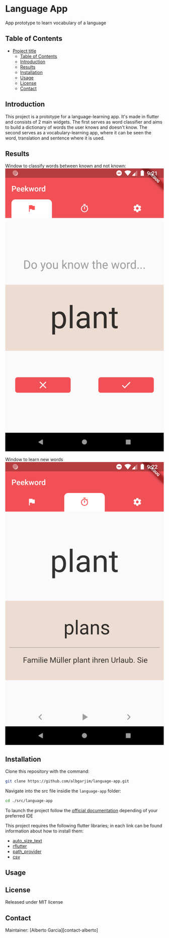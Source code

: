# Language App


[//]: # "References"
[contact-albert]: albgarjim1@gmail.com
[flutter-launch]: https://flutter.dev/docs/get-started/test-drive?tab=vscode
[lib-autosize-text]: https://pub.dev/packages/auto_size_text
[lib-rflutter]: https://pub.dev/packages/rflutter_alert
[lib-path_provider]: https://pub.dev/packages/path_provider
[lib-csv]: https://pub.dev/packages/csv
[word-classify]: ./docs/classify.png
[word-visualize]: ./docs/learn.png

App prototype to learn vocabulary of a language
<!-- description of what the project does  -->

## Table of Contents

- [Project title](#project-title)
  - [Table of Contents](#table-of-contents)
  - [Introduction](#introduction)
  - [Results](#results)
  - [Installation](#installation)
  - [Usage](#usage)
  - [License](#license)
  - [Contact](#contact)

## Introduction

This project is a prototype for a language-learning app. It's made in flutter and consists of 2 main widgets. The first serves as word classifier and aims to build a dictionary of words the user knows and doesn't know. The second serves as a vocabulary-learning app, where it can be seen the word, translation and sentence where it is used.

## Results

Window to classify words between known and not known:
![classify][word-classify]

Window to learn new words
![visualize][word-visualize]

## Installation


Clone this repository with the command:

```sh
git clone https://github.com/albgarjim/language-app.git
```

Navigate into the src file insidie the `language-app` folder:

```sh
cd ./src/language-app
```
To launch the project follow the [official documentation][flutter-launch] depending of your preferred IDE

This project requires the following flutter libraries; in each link can be found information about how to install them:

- [auto_size_text][lib-autosize-text]
- [rflutter][lib-rflutter]
- [path_provider][lib-path_provider]
- [csv][lib-csv]

<!-- name technologies used and how to build project -->


## Usage
<!-- how to use the project, add code fragments if needed -->


## License

Released under MIT license


## Contact

Maintainer: [Alberto Garcia][contact-alberto]
